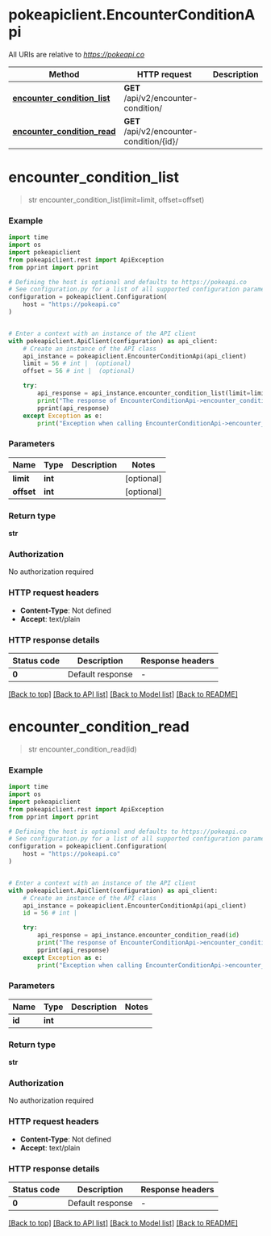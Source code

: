 # pokeapiclient.EncounterConditionApi

All URIs are relative to *https://pokeapi.co*

Method | HTTP request | Description
------------- | ------------- | -------------
[**encounter_condition_list**](EncounterConditionApi.md#encounter_condition_list) | **GET** /api/v2/encounter-condition/ | 
[**encounter_condition_read**](EncounterConditionApi.md#encounter_condition_read) | **GET** /api/v2/encounter-condition/{id}/ | 


# **encounter_condition_list**
> str encounter_condition_list(limit=limit, offset=offset)



### Example


```python
import time
import os
import pokeapiclient
from pokeapiclient.rest import ApiException
from pprint import pprint

# Defining the host is optional and defaults to https://pokeapi.co
# See configuration.py for a list of all supported configuration parameters.
configuration = pokeapiclient.Configuration(
    host = "https://pokeapi.co"
)


# Enter a context with an instance of the API client
with pokeapiclient.ApiClient(configuration) as api_client:
    # Create an instance of the API class
    api_instance = pokeapiclient.EncounterConditionApi(api_client)
    limit = 56 # int |  (optional)
    offset = 56 # int |  (optional)

    try:
        api_response = api_instance.encounter_condition_list(limit=limit, offset=offset)
        print("The response of EncounterConditionApi->encounter_condition_list:\n")
        pprint(api_response)
    except Exception as e:
        print("Exception when calling EncounterConditionApi->encounter_condition_list: %s\n" % e)
```



### Parameters


Name | Type | Description  | Notes
------------- | ------------- | ------------- | -------------
 **limit** | **int**|  | [optional] 
 **offset** | **int**|  | [optional] 

### Return type

**str**

### Authorization

No authorization required

### HTTP request headers

 - **Content-Type**: Not defined
 - **Accept**: text/plain

### HTTP response details

| Status code | Description | Response headers |
|-------------|-------------|------------------|
**0** | Default response |  -  |

[[Back to top]](#) [[Back to API list]](../README.md#documentation-for-api-endpoints) [[Back to Model list]](../README.md#documentation-for-models) [[Back to README]](../README.md)

# **encounter_condition_read**
> str encounter_condition_read(id)



### Example


```python
import time
import os
import pokeapiclient
from pokeapiclient.rest import ApiException
from pprint import pprint

# Defining the host is optional and defaults to https://pokeapi.co
# See configuration.py for a list of all supported configuration parameters.
configuration = pokeapiclient.Configuration(
    host = "https://pokeapi.co"
)


# Enter a context with an instance of the API client
with pokeapiclient.ApiClient(configuration) as api_client:
    # Create an instance of the API class
    api_instance = pokeapiclient.EncounterConditionApi(api_client)
    id = 56 # int | 

    try:
        api_response = api_instance.encounter_condition_read(id)
        print("The response of EncounterConditionApi->encounter_condition_read:\n")
        pprint(api_response)
    except Exception as e:
        print("Exception when calling EncounterConditionApi->encounter_condition_read: %s\n" % e)
```



### Parameters


Name | Type | Description  | Notes
------------- | ------------- | ------------- | -------------
 **id** | **int**|  | 

### Return type

**str**

### Authorization

No authorization required

### HTTP request headers

 - **Content-Type**: Not defined
 - **Accept**: text/plain

### HTTP response details

| Status code | Description | Response headers |
|-------------|-------------|------------------|
**0** | Default response |  -  |

[[Back to top]](#) [[Back to API list]](../README.md#documentation-for-api-endpoints) [[Back to Model list]](../README.md#documentation-for-models) [[Back to README]](../README.md)


